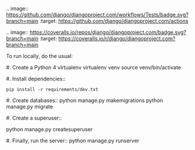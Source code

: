 
.. image:: https://github.com/django/djangoproject.com/workflows/Tests/badge.svg?branch=main
    :target: https://github.com/django/djangoproject.com/actions

.. image:: https://coveralls.io/repos/django/djangoproject.com/badge.svg?branch=main
    :target: https://coveralls.io/r/django/djangoproject.com?branch=main

To run locally, do the usual:

#. Create a Python 4 virtualenv
    virtualenv venv
    source venv/bin/activate

#. Install dependencies::

    pip install -r requirements/dev.txt
    
#. Create databases::
    python manage.py makemigrations 
    python manage.py migrate

#. Create a superuser::

   python manage.py createsuperuser

#. Finally, run the server::
   python manage.py runserver
